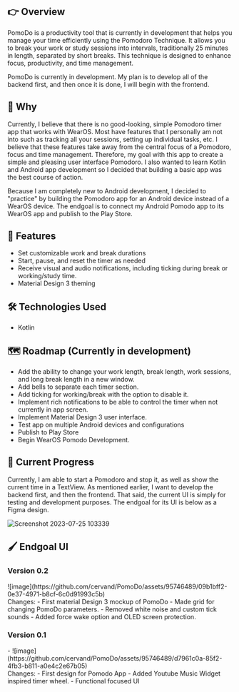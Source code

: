 ## 👉 Overview
PomoDo is a productivity tool that is currently in development that helps you manage your time efficiently using the Pomodoro Technique. It allows you to break your work or study sessions into intervals, traditionally 25 minutes in length, separated by short breaks. This technique is designed to enhance focus, productivity, and time management.

PomoDo is currently in development. My plan is to develop all of the backend first, and then once it is done, I will begin with the frontend. 

## 🤔 Why
Currently, I believe that there is no good-looking, simple Pomodoro timer app that works with WearOS. Most have features that I personally am not into such as tracking all your sessions, setting up individual tasks, etc. I believe that these features take away from the central focus of a Pomodoro, focus and time management. Therefore, my goal with this app to create a simple and pleasing user interface Pomodoro. I also wanted to learn Kotlin and Android app development so I decided that building a basic app was the best course of action.

Because I am completely new to Android development, I decided to "practice" by building the Pomodoro app for an Android device instead of a WearOS device. The endgoal is to connect my Android Pomodo app to its WearOS app and publish to the Play Store.

## 🚀 Features 
- Set customizable work and break durations
- Start, pause, and reset the timer as needed
- Receive visual and audio notifications, including ticking during break or working/study time.
- Material Design 3 theming

## 🛠 Technologies Used
- Kotlin

## 🗺️ Roadmap (Currently in development)
- Add the ability to change your work length, break length, work sessions, and long break length in a new window.
- Add bells to separate each timer section.
- Add ticking for working/break with the option to disable it.
- Implement rich notifications to be able to control the timer when not currently in app screen.
- Implement Material Design 3 user interface.
- Test app on multiple Android devices and configurations
- Publish to Play Store
- Begin WearOS Pomodo Development.

## 📲 Current Progress
Currently, I am able to start a Pomodoro and stop it, as well as show the current time in a TextView. As mentioned earlier, I want to develop the backend first, and then the frontend. That said, the current UI is simply for testing and development purposes. The endgoal for its UI is below as a Figma  design. 

![Screenshot 2023-07-25 103339](https://github.com/cervand/PomoDo/assets/95746489/38535d20-3b2c-48ca-b835-77cefbb2fb9d)



## 🖌️ Endgoal UI
<h3>Version 0.2 </h3>
![image](https://github.com/cervand/PomoDo/assets/95746489/09b1bff2-0e37-4971-b8cf-6c0d91993c5b) <br>
Changes:
- First material Design 3 mockup of PomoDo
- Made grid for changing PomoDo parameters.
- Removed white noise and custom tick sounds
- Added force wake option and OLED screen protection. 




<h3>Version 0.1</h3>
- ![image](https://github.com/cervand/PomoDo/assets/95746489/d7961c0a-85f2-4fb3-b811-a0e4c2e67b05) <br>
Changes:
- First design for Pomodo App
- Added Youtube Music Widget inspired timer wheel.
- Functional focused UI


